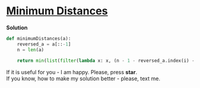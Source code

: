 # [Minimum Distances](https://www.hackerrank.com/challenges/minimum-distances/problem)

**Solution**
<br>
```python
def minimumDistances(a):
    reversed_a = a[::-1]
    n = len(a)
    
    return min(list(filter(lambda x: x, (n - 1 - reversed_a.index(i) - a.index(i) for i in set(a)))) or [-1])
```

If it is useful for you - I am happy. Please, press **star**.
<br>
If you know, how to make my solution better - please, text me.
